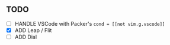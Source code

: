 ## TODO
- [ ] HANDLE VSCode with Packer's `cond = [[not vim.g.vscode]]`
- [x] ADD Leap / Flit
- [ ] ADD Dial
